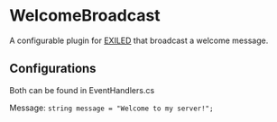 # WelcomeBroadcast
A configurable plugin for [EXILED](https://github.com/galaxy119/EXILED) that broadcast a welcome message.

## Configurations
Both can be found in EventHandlers.cs

Message:
```string message = "Welcome to my server!";```

